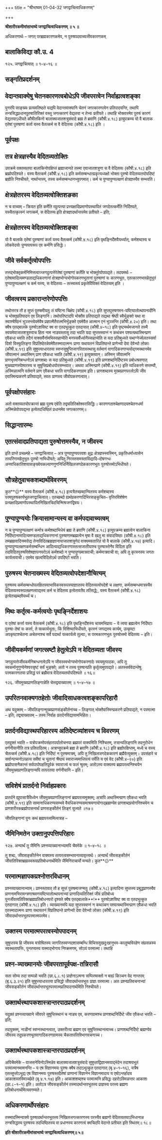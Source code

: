 +++
title = "श्रीभाष्यम् 01-04-32 जगद्वाचित्वाधिकरणम्"

+++


**श्रीशारीरकमीमांसाभाष्ये जगद्वाचित्वाधिकरणम् ॥ ५ ॥**

अधिकरणार्थः – जगत् परब्रह्मकारणकमेव, न पुरुषपदवाच्यजीवकारणकम्

## बालाकिविद्या कौ.उ. 4

१२५. जगद्वाचित्वात् ॥ १–४–१६ ॥

## सङ्गतिप्रदर्शनम्

## **वेदान्तवाक्येषु चेतनकारणत्वबोधेऽपि जीवपरत्वेन निर्वाह्यत्वशङ्का**

पुनरपि साङ्ख्यः प्रत्यवतिष्ठते यद्यपि वेदान्तवाक्यानि चेतनं जगत्कारणत्वेन प्रतिपादयन्ति, तथापि तन्त्रसिद्धप्रधानपुरुषातिरिक्तं वस्तु जगत्कारणं वेद्यतया न तेभ्यः प्रतीयते। तथाहि भोक्तारमेव पुरुषं कारणं वेद्यतयाऽधीयते कौषीतकिनो बालाक्यजातशत्रुसंवादे ब्रह्म ते ब्रवाणि (कौषी.४.१८) इत्युपक्रम्य यो वै बालाक एतेषां पुरुषाणां कर्ता यस्य वैतत्कर्म स वै वेदितव्यः (कौषी.४.१८) इति ।

## पूर्वपक्षः

## तत्र क्षेत्रज्ञस्यैव वेदितव्यतोक्तिः

उपक्रमे वक्तव्यतया बालाकिनोपक्षिप्तं ब्रह्माजानते तस्मा एवाजातशत्रुणा स वै वेदितव्यः (कौषी.४.१८) इति ब्रह्मोपदिश्यते। यस्य वैतत्कर्म (कौषी.४.१८) इति कर्मसम्बन्धात्प्रकृत्यध्यक्षो भोक्ता पुरुषो वेदितव्यतयोपदिष्टं ब्रह्मेति निश्चीयते, नार्थान्तरम्, तस्य कर्मसम्बन्धानभ्युपगमात्। कर्म च पुण्यापुण्यलक्षणं क्षेत्रज्ञस्यैव सम्भवति।

## क्षेत्रज्ञेतरस्य वेदितव्यत्वोक्तिशङका

न च वाच्यम् – क्रियत इति कर्मेति व्युत्पत्त्या प्रत्त्यक्षादिप्रमाणोपस्थापितं जगदेतत्कर्मेति निर्दिश्यते, यस्यैतत्कृत्स्नं जगत्कर्म, स वेदितव्य इति क्षेत्रज्ञादर्थान्तरमेव प्रतीयते – इति;

## क्षेत्रज्ञेतरस्य वेदितव्यत्वोक्तिशङ्का

यो वै बालाके एतेषां पुरुषाणां कर्ता यस्य वैतत्कर्म (कौषी.४.१८) इति पृथङ्निर्देशवैयर्थ्यात्, कर्मशब्दस्य च लोकवेदयोः पुण्यपापरूप एव कर्मणि प्रसिद्धेः।

## जीवे सर्वकर्तृत्वोपपत्तिः

तत्तद्भोक्तृकर्मनिमित्तत्वाज्जगदुत्पत्तेरेतेषां पुरुषाणां कर्तेति च भोक्तुरेवोपपद्यते। तदयमर्थः – एतेषामादित्यमण्डलाद्यधिकरणानां क्षेत्रज्ञभोग्यभोगोपकरणभूतानां पुरुषाणां यः कारणभूतः, एतत्कारणभावहेतुभूतं पुण्यापुण्यलक्षणं च कर्म यस्य, स वेदितव्यः – तत्स्वरूपं प्रकृतेर्विविक्तं वेदितव्यम् इति ।

## जीवत्वस्य प्रकारान्तरेणोपपत्तिः

तथोत्तरत्र तौ ह सुप्तं पुरुषमीयतुः तं यष्टिना चिक्षेप (कौषी.४.१८) इति सुप्तपुरुषगमन-यष्टिघातोत्थापनादीनि च भोक्तृप्रतिपादन एव लिङ्गानि। तथोपरिष्टादपि भोक्तैव प्रतिपाद्यते तद्यथा श्रेष्ठी स्वैर्भुङ्क्ते यथा वा स्वाश्श्रेष्ठिनं भुञ्जन्त्येवमेवैष प्रज्ञात्मैतैरात्मभिर्भुङ्क्ते एवमेवैत आत्मान एनं भुञ्जन्ति (कौषी.४.२०) इति। तथा क्वैष एतद्बालके पुरुषोऽशयिष्ट क्व वा एतदभूत्कुत एतदायात् (कौषी.४–१८) इति पृष्टमर्थमजानते तस्मै स्वयमेवाजातशत्रुरुवाच हिता नाम नाड्यस्तासु तदा भवति यदा सुप्तस्स्वप्नं न कथंचन पश्यत्यथास्मिन्प्राण एवैकधा भवति तदैनं वाक्सर्वैर्नामभिस्सहाप्येति मनस्सर्वैर्ध्यानैस्सहाप्येति स यदा प्रतिबुध्यते यथाग्नेर्ज्वलतस्सर्वा दिशो विस्फुलिङ्गा विप्रतिष्ठेरन्नेवमेवैतस्मादात्मनः प्राणा यथायतनं विप्रतिष्ठन्ते प्राणेभ्यो देवा देवेभ्यो लोकाः (कौषी.४.१९) इति सुषुप्त्याधारतया स्वप्नसुषुप्तिजागरितावस्थासु वर्तमानं वागादिकरणाप्ययोद्गमस्थानमेव जीवात्मानं अथास्मिन् प्राण एवैकधा भवति (कौषी.४.१९) इत्युक्तवान्। अस्मिन् जीवात्मनि प्राणभृत्त्वनिबन्धनोऽयं प्राणशब्दः स यदा प्रतिबुध्यते (कौषी.४.१९) इति प्राणशब्दनिर्दिष्टस्य प्रबोधश्रवणात् मुख्यप्राणस्येश्वरस्य च सुषुप्तिप्रबोधयोरसम्भवात्। अथवा अस्मिन्प्राणे (कौषी.४.१९) इति व्यधिकरणे सप्तम्यौ, अस्मिन्नात्मनि वर्तमाने प्राण एवैकधा भवति वागादिकरणग्राम इति। प्राणशब्दस्य मुख्यप्राणपरत्वेऽपि जीव एवास्मिन्प्रकरणे प्रतिपाद्यते, स्वतः प्राणस्य जीवोपकरणत्वात्।

## पूर्वपक्षोपसंहारः

अतो वक्तव्यतयोपक्रान्तं ब्रह्म पुरुष एवेति तद्व्यतिरिक्तेश्वरासिद्धिः। कारणगताश्चेक्षणादयश्चेतनधर्मा अस्मिन्नेवोपपद्यन्त इत्येतदधिष्ठितं प्रधानमेव जगत्कारणम्॥

## सिद्धान्तारम्भः

## **एतत्संवादप्रतिपाद्यता पुरुषोत्तमस्यैव, न जीवस्य**

इति प्राप्ते प्रचक्ष्महे – जगद्वाचित्वात् – अत्र पुण्यापुण्यपरवशः क्षुद्रः क्षेत्रज्ञस्स्वस्मिन्, प्रकृतिधर्माध्यासेन तत्परिणामहेतुभूतः पुरुषो नाभिधीयते; अपितु निरस्तसमस्ताविद्यादि–दोषगन्धः अनवधिकातिशयासङ्ख्येयकल्याणगुणनिधिर्निखिलजगदेककारणभूतः पुरुषोत्तमोऽभिधीयते।

## सौत्रहेतुवाचकशब्दार्थविवरणम्

कुत**😕** यस्य वैतत्कर्म (कौषी.४.१८) इत्यत्रैतच्छब्दान्वितस्य कर्मशब्दस्य परमपुरुषकार्यभूतजगद्वाचित्वात्। एतच्छब्दो ह्यर्थप्रकरणादिभिरसङ्कुचित– वृत्तिरविशेषेण प्रत्यक्षादिप्रमाणोपस्थापितनिखिलचिदचिन्मिश्रजगद्विषयः।

## पुण्यापुण्ययोः क्रियासामान्यस्य वा कर्मपदावाच्यत्वम्

न च पुण्यापुण्यलक्षणं कर्मात्र कर्मशब्दाभिधेयं ब्रह्म ते ब्रवाणि (कौषी.४.१८) इत्युपक्रम्य ब्रह्मत्वेन बालाकिना निर्दिष्टानामादित्यमण्डलाद्यधिकरणानां पुरुषाणामब्रह्मत्वेन मृषा वै खलु मा संवादयिष्ठाः (कौषी.४.१८) इति तमब्रह्मवादिनमपोद्य तेनाविदितब्रह्मज्ञानायाजातशत्रुणेदं वाक्यमवतारितं यो वै बालाके (कौषी.४.१७) इत्यादि। पुण्यापुण्यलक्षणकर्मसम्बन्धिन आदित्याद्यधिकरणास्तत्सजातीयाश्च पुरुषास्तेनैव विदिता इति तदविदितपुरुषविशेषज्ञापनपरोऽयं कर्मशब्दो न पुण्यापुण्यमात्रवाची; कर्ममात्रवाची वा; अपि तु कृत्स्नस्य जगतः कार्यत्ववाची। एवमेव खल्वविदितोऽर्थ उपदिष्टो भवति।

## पुरुषस्य चेतनाख्यस्य वेदितव्यत्वोपदेशानौचित्यम्

पुरुषस्य कर्मसम्बन्धोपलक्षितस्वाभाविकस्वरूपस्याज्ञातस्य वेदितव्यत्वोपदेशे च लक्षणा, कर्मसम्बन्धमात्रस्यैव वेदितव्यस्वरूपलक्षणत्वाद्यस्य कर्म च वेदितव्य इत्येतावतैव तत्सिद्धे;, यस्य वैतत्कर्म (कौषी.४.१८) इत्येतच्छब्दवैयर्थ्यं च।

## मिथः कर्तृत्व-कर्मत्वयोः पृथङ्निर्देशाशयः

य एतेषां कर्त्ता यस्य वैतत्कर्म (कौषी.४.१८) इति पृथङ्निर्देशस्य चायमभिप्रायः – ये त्वया ब्रह्मत्वेन निर्दिष्टाः पुरुषाः तेषां यः कर्त्ता, ते यत्कार्यभूताः, किं विशिष्याभिधीयते, कृत्स्नं जगद्यस्य कार्यम्, उत्कृष्टा अपकृष्टाश्चेतना अचेतनाश्च सर्वे पदार्था यत्कार्यत्वे तुल्याः, स परमकारणभूतः पुरुषोत्तमो वेदितव्यः – इति।

## जीवीयकर्मणां जगत्स्रष्टौ हेतुत्वेऽपि न वेदितव्यता जीवस्य

जगदुत्पत्तेर्जीवकर्मनिबन्धनत्वेऽपि न जीवस्स्वभोग्यभोगोपकरणादेः स्वयमुत्पादकः, अपि तु स्वकर्मानुगुण्येनेश्वरसृष्टं सर्वं भुङ्क्ते; अतो न तस्य पुरुषान्प्रति कृर्तृत्वमुपपद्यते। अतस्सर्ववेदान्तेषु परमकारणतया प्रसिद्धं परं ब्रह्मैवात्र वेदितव्यतयोपदिश्यते ॥ १६॥

१२६. जीवमुख्यप्राणलिङ्गान्नेति चेत्तद्व्याख्यातम् ॥ १–४–१७ ॥

## उपरितनवाक्यगतहेतोः जीवादिसाधकत्वशङ्कापरिहारौ

अथ यदुक्तम् – जीवलिङ्गान्मुख्यप्राणसंङ्कीर्तनाच्च – लिङ्गात् भोक्तैवास्मिन्प्रकरणे प्रतिपाद्यते, न परमात्मा – इति; तद्व्याख्यातम् – तस्य निर्वाहः प्रतर्दनविद्यायामभिहितः।

## प्रतर्दनविद्यास्थपरिहारस्य अतिदेष्टव्यांशस्य च विवरणम्

एतदुक्तं भवति – यत्रोपक्रमोपसंहारपर्यालोचनया ब्रह्मपरं वाक्यमिति निश्चितम्, तत्रान्यलिङ्गानि तदनुरोधेन वर्णनीयानीति तत्र प्रतिपादितम्। अत्राप्युपक्रमे ब्रह्म ते ब्रवाणि (कौषी.४.१८) इति ब्रह्मोपक्षिप्तम्, मध्ये च यस्य चैतत्कर्म (कौषी.४.१८) इति निर्दिष्टं न पुरुषमात्रम्, अपि तु निखिलजगदेककारणं ब्रह्मैवेत्युक्तम्। उपसंहारे च सर्वान्पाप्मनोऽपहत्य सर्वेषां च भूतानां श्रैष्ठ्यं स्वाराज्यमाधिपत्यं पर्येति य एवं वेद (कौषी.४–२०) इति ब्रह्मोपासनैकान्तं सर्वपापोपहतिपूर्वकं स्वाराज्यं च फलं श्रुतम्; अतोऽस्य वाक्यस्य ब्रह्मपरत्वनिश्चयेन जीवमुख्यप्राणलिङ्गान्यपि तत्परतया वर्णनीयानि – इति।

## सविशेषं प्रातर्दनो निर्वाहप्रकारः

प्रातर्दने ह्युपासात्रैविध्येन जीवमुख्यप्राणलिङ्गानां ब्रह्मपरत्वमुक्तम्; अत्रापि अथास्मिन्प्राण एवैकधा भवति (कौषी.४.१९) इति सामानाधिकरण्यसम्भवे वैयधिकरण्यसमाश्रयणायोगाद्ब्रह्मण्येव प्राणशब्दप्रयोगनिश्चयेन च प्राणशरीरकब्रह्मोपासनार्थं प्राणसङ्कीर्तनं लिङ्गं युज्यते ॥१७॥

जीवलिङ्गानां पुनः कथं ब्रह्मपरत्वमित्यत्राह –

## जैमिनिमतेन उक्तानुपपत्तिपरिहारः

१२७. अन्यार्थं तु जैमिनिः प्रश्नव्याख्यानाभ्यामपि चैवमेके ॥ १–४–१८ ॥

तु शब्दः, जीवसङ्कीर्तनेन वाक्यस्य तत्परत्वसम्भावनाव्यावृत्त्यर्थः। अन्यार्थं जीवसङ्कीर्तनं जीवातिरिक्तब्रह्मस्वरूपप्रतिबोधनार्थमिति जैमिनिराचार्यो मन्यते। कुत**😕**

## परमात्मज्ञापकप्रश्नोत्तरविधानम्

प्रश्नव्याख्यानाभ्याम्। प्रश्नस्तावत् तौ ह सुप्तं पुरुषमाजग्मतुः (कौषी.४.१८) इत्यादिना सुप्तस्य प्रबुद्धप्राणस्यैव प्राणनामभिरामन्त्रणाश्रवणयष्टिघातोत्थापनाभ्यां प्राणादिव्यतिरिक्तं जीवं प्रतिबोध्य पुनर्जीवव्यतिरिक्तब्रह्मप्रतिबोधनपरो दृश्यते क्वैष एतद्बालाके**!** पुरुषोऽशयिष्ट क्व वा एतदभूत्कुत एतदागात् (कौषी.४.१८) इति। व्याख्यानमपि यदा सुप्तस्स्वप्नं न कथञ्चन पश्यत्यथास्मिन्प्राण एवैकधा भवति एतस्मादात्मनः प्राणा यथायतनं विप्रतिष्ठन्ते प्राणेभ्यो देवा देवेभ्यो लोकाः (कौषी.४.१९) इति जीवादर्थान्तरभूतपरमात्मपरमेव।

## उक्तस्य परमात्मपरत्वस्योपपादनम्

सुषुप्तस्य हि जीवस्य यत्रोषितस्य जागरितस्वप्नदशासम्बन्धि विचित्रसुखदुःखानुभव-कालुष्यविरहेण संप्रसन्नस्य स्वस्थतापत्तिः, पुनरप्यस्य यस्माद्भोगाय निष्क्रमणम्, सोऽयं परमात्मा। तथाहि

## प्रश्न-व्याख्यानयोः जीवपरतापूर्वपक्ष-तन्निरासौ

सता सोम्य तदा सम्पन्नो भवति (छा.६.८.१) प्राज्ञेनाऽत्मना सम्पिरष्वक्तो न बाह्यं किञ्चन वेद नान्तरम् (बृ.६.३.२१) इति सुषुप्त्याधारतया प्रसिद्धो जीवादर्थान्तरभूतः प्राज्ञः परमात्मा। अतः प्रश्नप्रतिवचनाभ्यां जीवसङ्कीर्तनं जीवादर्थान्तरभूतपरमात्मप्रतिपादनार्थमिति निश्चीयते।

## उक्तार्थस्थापकशास्त्रान्तरपाठप्रदर्शनम्

यदुक्तं प्रश्नव्याख्याने जीवपरे सुषुप्तिस्थानं च नाड्य एव, करणग्रामश्च प्राणशब्दनिर्दिष्टे जीव एवैकधा भवति – इति;

तदयुक्तम्, नाडीनां स्वप्नस्थानत्वात्, उक्तरीत्या ब्रह्मण एव सुषुप्तिस्थानत्वाच्च। प्राणशब्दनिर्दिष्टे ब्रह्मण्येव जीवस्य तदुपकरणभूतवागादिकरणग्रामस्य चैकतापत्तिविभागवचनाच्च।

## उक्तार्थस्थापकशास्त्रान्तरपाठप्रदर्शनम्

अपिचैवमेके – वाजसनेयिनोऽस्मिन्नेव बालाक्यजातशत्रुसंवादे सुषुप्ताद्विज्ञानमयाद्भेदेन तदाश्रयभूतं परमात्मानमामनन्ति – य एष विज्ञानमयः पुरुषः क्वैष तदाऽभूत्कुत एतदागात् (बृ.४–१–१६), यत्रैष एतत्सुप्तोऽभूद्य एष विज्ञानमयः पुरुषस्तदैतेषां प्राणानां विज्ञानेन विज्ञानमादाय य एषोऽन्तर्हादय आकाशस्तस्मिञ्च्छेते (बृ.४.१.१७) इति। आकाशशब्दश्च परमात्मनि प्रसिद्धः दहरोऽस्मिन्नन्तर आकाशः (छा.८–१–१) इति। अतोऽत्र जीवसङ्कीर्तनं तस्मादर्थान्तरभूतस्य प्राज्ञस्य परस्य ब्रह्मणः प्रतिबोधनार्थमित्यवगम्यते।

## अधिकरणार्थोपसंहारः

तस्मादस्मिन्वाक्ये पुरुषादर्थान्तरभूतस्य निखिलजगत्कारणस्य परस्यैव ब्रह्मणो वेदितव्यतयाऽभिधानान्न तन्त्रसिद्धस्य पुरुषस्य तदधिष्ठितस्य वा प्रधानस्य कारणत्वं क्वचिदपि वेदान्ते प्रतीयत इति स्थितम्॥ १८॥

**इति श्रीशारीरकमीमांसाभाष्ये जगद्वाचित्वाधिकरणम्॥ ५॥**




